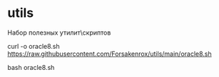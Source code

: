 # utils
Набор полезных утилит\скриптов

curl -o oracle8.sh https://raw.githubusercontent.com/Forsakenrox/utils/main/oracle8.sh

bash oracle8.sh
